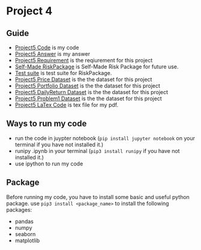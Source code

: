 # Project 4
 
## Guide
  - [Project5 Code](https://github.com/QijunYang1/Fintech-545/blob/main/week05/project5.ipynb) is my code
  - [Project5 Answer](https://github.com/QijunYang1/Fintech-545/blob/main/week05/wee5.pdf) is my answer
  - [Project5 Requirement](https://github.com/QijunYang1/Fintech-545/blob/main/week05/Project%20Week05.pdf) is the reqiurement for this project
  - [Self-Made RiskPackage](https://github.com/QijunYang1/Fintech-545/tree/main/week05/RiskPackage) is Self-Made Risk Package for future use.
  - [Test suite](https://github.com/QijunYang1/Fintech-545/tree/main/week05/test) is test suite for RiskPackage.
  - [Project5 Price Dataset](https://github.com/QijunYang1/Fintech-545/blob/main/week05/DailyPrices.csv) is the the dataset for this project
  - [Project5 Portfolio Dataset](https://github.com/QijunYang1/Fintech-545/blob/main/week04/portfolio.csv) is the the dataset for this project
  - [Project5 DailyReturn Dataset](https://github.com/QijunYang1/Fintech-545/blob/main/week05/DailyReturn.csv) is the the dataset for this project
  - [Project5 Problem1 Dataset](https://github.com/QijunYang1/Fintech-545/blob/main/week05/problem1.csv) is the the dataset for this project
  - [Project5 LaTex Code](https://github.com/QijunYang1/Fintech-545/blob/main/week05/wee5.tex) is tex file for my pdf.
 
 ## Ways to run my code
  - run the code in juypter notebook (`pip install jupyter notebook` on your terminal if you have not installed it.)
  - runipy .ipynb in your terminal (`pip3 install runipy` if you have not installed it.)
  - use ipython to run my code
  
## Package
  Before running my code, you have to install some basic and useful python package. 
  use `pip3 install <package_name>` to install the following packages:
  - pandas
  - numpy
  - seaborn
  - matplotlib
